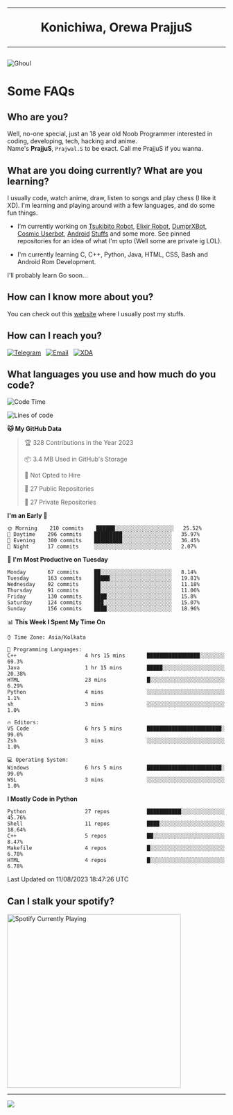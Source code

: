 <h1 align="center"><hr>Konichiwa, Orewa PrajjuS<hr></h1>


<img src="https://telegra.ph/file/6041d22c64479ee5ff802.jpg" alt="Ghoul"/>


<h1>Some FAQs</h1>


<h2>Who are you?</h2>

Well, no-one special, just an 18 year old Noob Programmer interested in coding, developing, tech, hacking and anime.
<br>
Name's <b>PrajjuS</b>, <code>Prajwal.S</code> to be exact. Call me PrajjuS if you wanna.


<h2>What are you doing currently? What are you learning?</h2>

I usually code, watch anime, draw, listen to songs and play chess (I like it XD). I'm learning and playing around with a few languages, and do some fun things.

- I’m currently working on <a href="Https://t.me/PrajjuSAssistantBot">Tsukibito Robot</a>, <a href="https://t.me/projectelixir_bot">Elixir Robot</a>, <a href="https://t.me/DumprXBot">DumprXBot</a>, <a href="https://github.com/SkyLab-Devs/CosmicUserbot">Cosmic Userbot</a>, <a href="https://github.com/Noob-OS">Android</a> <a href="https://github.com/PrajjuS/device_xiaomi_vince">Stuffs</a> and some more. See pinned repositories for an idea of what I'm upto (Well some are private ig LOL).

- I'm currently learning C, C++, Python, Java, HTML, CSS, Bash and Android Rom Development.

I'll probably learn Go soon...


<h2>How can I know more about you?</h2>

You can check out this <a href="https://prajjus.site">website</a> where I usually post my stuffs.


<h2>How can I reach you?</h2>

<a href="https://t.me/PrajjuS"><img src="https://img.shields.io/badge/PrajjuS-2CA5E0?style=flat-square&logo=telegram&logoColor=white" alt="Telegram"/></a>&nbsp;&nbsp;&nbsp;<a href="theprajjus@gmail.com"><img src="https://img.shields.io/badge/theprajjus@gmail.com-D14836?style=flat-square&logo=gmail&logoColor=white" alt="Email"/></a>&nbsp;&nbsp;&nbsp;<a href="https://forum.xda-developers.com/m/prajjus.10388799/"><img src="https://img.shields.io/badge/PrajjuS-F59714?style=flat-square&logo=xda-developers&logoColor=white" alt="XDA"/></a>


<h2>What languages you use and how much do you code?</h2>

<!--START_SECTION:waka-->
![Code Time](http://img.shields.io/badge/Code%20Time-381%20hrs%2010%20mins-blue)

![Lines of code](https://img.shields.io/badge/From%20Hello%20World%20I%27ve%20Written-38%20Thousand%20lines%20of%20code-blue)

**🐱 My GitHub Data** 

> 🏆 328 Contributions in the Year 2023
 > 
> 📦 3.4 MB Used in GitHub's Storage 
 > 
> 🚫 Not Opted to Hire
 > 
> 📜 27 Public Repositories 
 > 
> 🔑 27 Private Repositories  
 > 
**I'm an Early 🐤** 

```text
🌞 Morning    210 commits    ██████░░░░░░░░░░░░░░░░░░░   25.52% 
🌆 Daytime    296 commits    █████████░░░░░░░░░░░░░░░░   35.97% 
🌃 Evening    300 commits    █████████░░░░░░░░░░░░░░░░   36.45% 
🌙 Night      17 commits     ░░░░░░░░░░░░░░░░░░░░░░░░░   2.07%

```
📅 **I'm Most Productive on Tuesday** 

```text
Monday       67 commits     ██░░░░░░░░░░░░░░░░░░░░░░░   8.14% 
Tuesday      163 commits    █████░░░░░░░░░░░░░░░░░░░░   19.81% 
Wednesday    92 commits     ██░░░░░░░░░░░░░░░░░░░░░░░   11.18% 
Thursday     91 commits     ██░░░░░░░░░░░░░░░░░░░░░░░   11.06% 
Friday       130 commits    ████░░░░░░░░░░░░░░░░░░░░░   15.8% 
Saturday     124 commits    ███░░░░░░░░░░░░░░░░░░░░░░   15.07% 
Sunday       156 commits    ████░░░░░░░░░░░░░░░░░░░░░   18.96%

```


📊 **This Week I Spent My Time On** 

```text
⌚︎ Time Zone: Asia/Kolkata

💬 Programming Languages: 
C++                      4 hrs 15 mins       █████████████████░░░░░░░░   69.3% 
Java                     1 hr 15 mins        █████░░░░░░░░░░░░░░░░░░░░   20.38% 
HTML                     23 mins             █░░░░░░░░░░░░░░░░░░░░░░░░   6.29% 
Python                   4 mins              ░░░░░░░░░░░░░░░░░░░░░░░░░   1.1% 
sh                       3 mins              ░░░░░░░░░░░░░░░░░░░░░░░░░   1.0%

🔥 Editors: 
VS Code                  6 hrs 5 mins        ████████████████████████░   99.0% 
Zsh                      3 mins              ░░░░░░░░░░░░░░░░░░░░░░░░░   1.0%

💻 Operating System: 
Windows                  6 hrs 5 mins        ████████████████████████░   99.0% 
WSL                      3 mins              ░░░░░░░░░░░░░░░░░░░░░░░░░   1.0%

```

**I Mostly Code in Python** 

```text
Python                   27 repos            ███████████░░░░░░░░░░░░░░   45.76% 
Shell                    11 repos            ████░░░░░░░░░░░░░░░░░░░░░   18.64% 
C++                      5 repos             ██░░░░░░░░░░░░░░░░░░░░░░░   8.47% 
Makefile                 4 repos             █░░░░░░░░░░░░░░░░░░░░░░░░   6.78% 
HTML                     4 repos             █░░░░░░░░░░░░░░░░░░░░░░░░   6.78%

```



 Last Updated on 11/08/2023 18:47:26 UTC
<!--END_SECTION:waka-->


<h2>Can I stalk your spotify?</h2>

<a href="https://open.spotify.com/user/cotgk31v4nhw20gs5adb29jq5"><img src="https://spotify-readme-prajjus.vercel.app/api?theme=dark&rainbow=true" alt="Spotify Currently Playing" width="400px"/></a>


<hr>


<img src="https://komarev.com/ghpvc/?username=prajjus&label=Profile%20Views&color=000000&style=flat">
